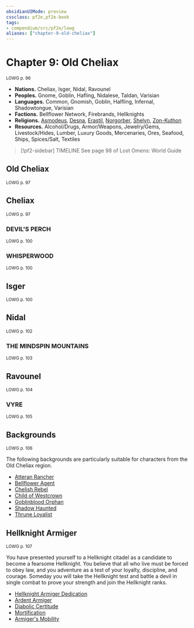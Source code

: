 ```yaml
---
obsidianUIMode: preview
cssclass: pf2e,pf2e-book
tags:
- compendium/src/pf2e/lowg
aliases: ["chapter-9-old-cheliax"]
---
```

# Chapter 9: Old Cheliax
<sup>LOWG p. 96</sup>

- **Nations.** Cheliax, Isger, Nidal, Ravounel
- **Peoples.** Gnome, Goblin, Hafling, Nidalese, Taldan, Varisian
- **Languages.** Common, Gnomish, Goblin, Halfling, Infernal, Shadowtongue, Varisian
- **Factions.** Bellflower Network, Firebrands, Hellknights
- **Religions.** [Asmodeus](asmodeus.md), [Desna](desna.md), [Erastil](erastil.md), [Norgorber](norgorber.md), [Shelyn](shelyn.md), [Zon-Kuthon](zon-kuthon.md)
- **Resources.** Alcohol/Drugs, Armor/Weapons, Jewelry/Gems, Livestock/Hides, Lumber, Luxury Goods, Mercenaries, Ores, Seafood, Ships, Spices/Salt, Textiles

> [!pf2-sidebar] TIMELINE
> See page 98 of Lost Omens: World Guide

## Old Cheliax
<sup>LOWG p. 97</sup>

## Cheliax
<sup>LOWG p. 97</sup>

### DEVIL'S PERCH
<sup>LOWG p. 100</sup>

### WHISPERWOOD
<sup>LOWG p. 100</sup>

## Isger
<sup>LOWG p. 100</sup>

## Nidal
<sup>LOWG p. 102</sup>

### THE MINDSPIN MOUNTAINS
<sup>LOWG p. 103</sup>

## Ravounel
<sup>LOWG p. 104</sup>

### VYRE
<sup>LOWG p. 105</sup>

## Backgrounds
<sup>LOWG p. 106</sup>

The following backgrounds are particularly suitable for characters from the Old Cheliax region.

- [Atteran Rancher](atteran-rancher-lowg.md)
- [Bellflower Agent](bellflower-agent-lowg.md)
- [Chelish Rebel](chelish-rebel-lowg.md)
- [Child of Westcrown](child-of-westcrown-lowg.md)
- [Goblinblood Orphan](goblinblood-orphan-lowg.md)
- [Shadow Haunted](shadow-haunted-lowg.md)
- [Thrune Loyalist](thrune-loyalist-lowg.md)

## Hellknight Armiger
<sup>LOWG p. 107</sup>

You have presented yourself to a Hellknight citadel as a candidate to become a fearsome Hellknight. You believe that all who live must be forced to obey law, and you adventure as a test of your loyalty, discipline, and courage. Someday you will take the Hellknight test and battle a devil in single combat to prove your strength and join the Hellknight ranks.

- [Hellknight Armiger Dedication](hellknight-armiger-dedication-lowg.md)
- [Ardent Armiger](ardent-armiger-lowg.md)
- [Diabolic Certitude](diabolic-certitude-lowg.md)
- [Mortification](mortification-lowg.md)
- [Armiger's Mobility](armigers-mobility-lowg.md)
